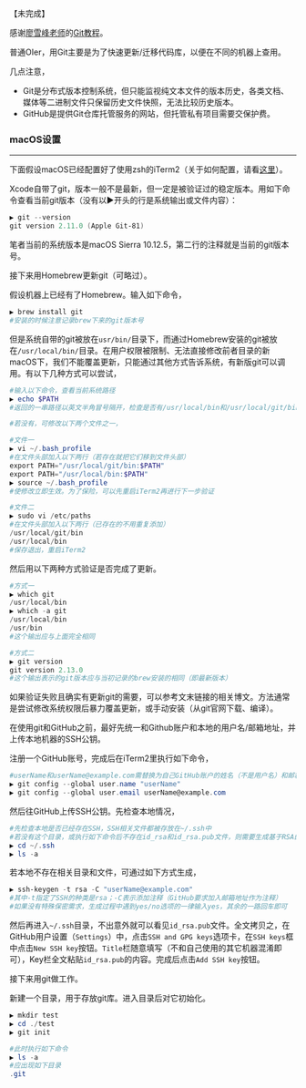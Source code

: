 【未完成】



感谢[廖雪峰老师](http://www.liaoxuefeng.com/)的[Git教程](http://www.liaoxuefeng.com/wiki/0013739516305929606dd18361248578c67b8067c8c017b000)。

普通OIer，用Git主要是为了快速更新/迁移代码库，以便在不同的机器上查用。

几点注意，

- Git是分布式版本控制系统，但只能监视纯文本文件的版本历史，各类文档、媒体等二进制文件只保留历史文件快照，无法比较历史版本。
- GitHub是提供Git仓库托管服务的网站，但托管私有项目需要交保护费。



### macOS设置

---

下面假设macOS已经配置好了使用zsh的iTerm2（关于如何配置，请看[这里](https://github.com/Hakuwannng/iTerm2-zsh-configuration-steps/blob/master/iterm2-zsh.md)）。

Xcode自带了git，版本一般不是最新，但一定是被验证过的稳定版本。用如下命令查看当前git版本（没有以▶开头的行是系统输出或文件内容）：

```powershell
▶ git --version
git version 2.11.0 (Apple Git-81)
```

笔者当前的系统版本是macOS Sierra 10.12.5，第二行的注释就是当前的git版本号。

接下来用Homebrew更新git（可略过）。

假设机器上已经有了Homebrew。输入如下命令，

```powershell
▶ brew install git
#安装的时候注意记录brew下来的git版本号
```

但是系统自带的git被放在`usr/bin/`目录下，而通过Homebrew安装的git被放在`/usr/local/bin/`目录。在用户权限被限制、无法直接修改前者目录的新macOS下，我们不能覆盖更新，只能通过其他方式告诉系统，有新版git可以调用。有以下几种方式可以尝试，

```powershell
#输入以下命令，查看当前系统路径
▶ echo $PATH
#返回的一串路径以英文半角冒号隔开，检查是否有/usr/local/bin和/usr/local/git/bin

#若没有，可修改以下两个文件之一，

#文件一
▶ vi ~/.bash_profile
#在文件头部加入以下两行（若存在就把它们移到文件头部）
export PATH="/usr/local/git/bin:$PATH"
export PATH="/usr/local/bin:$PATH"
▶ source ~/.bash_profile
#使修改立即生效。为了保险，可以先重启iTerm2再进行下一步验证

#文件二
▶ sudo vi /etc/paths
#在文件头部加入以下两行（已存在的不用重复添加）
/usr/local/git/bin
/usr/local/bin
#保存退出，重启iTerm2
```

然后用以下两种方式验证是否完成了更新。

```powershell
#方式一
▶ which git
/usr/local/bin
▶ which -a git
/usr/local/bin
/usr/bin
#这个输出应与上面完全相同

#方式二
▶ git version
git version 2.13.0
#这个输出表示的git版本应与当初记录的brew安装的相同（即最新版本）
```

如果验证失败且确实有更新git的需要，可以参考文末链接的相关博文。方法通常是尝试修改系统权限后暴力覆盖更新，或手动安装（从git官网下载、编译）。

在使用git和GitHub之前，最好先统一和Github账户和本地的用户名/邮箱地址，并上传本地机器的SSH公钥。

注册一个GitHub账号，完成后在iTerm2里执行如下命令，

```powershell
#userName和userName@example.com需替换为自己GitHub账户的姓名（不是用户名）和邮箱
▶ git config --global user.name "userName"
▶ git config --global user.email userName@example.com
```

然后往GitHub上传SSH公钥。先检查本地情况，

```powershell
#先检查本地是否已经存在SSH，SSH相关文件都被存放在~/.ssh中
#若没有这个目录，或执行如下命令后不存在id_rsa和id_rsa.pub文件，则需要生成基于RSA的本地SSH
▶ cd ~/.ssh
▶ ls -a
```
若本地不存在相关目录和文件，可通过如下方式生成，
```powershell
▶ ssh-keygen -t rsa -C "userName@example.com"
#其中-t指定了SSH的种类是rsa；-C表示添加注释（GitHub要求加入邮箱地址作为注释）
#如果没有特殊保密需求，生成过程中遇到yes/no选项的一律输入yes，其余的一路回车即可
```

然后再进入`~/.ssh`目录，不出意外就可以看见`id_rsa.pub`文件。全文拷贝之，在GitHub用户设置（`Settings`）中，点击`SSH and GPG keys`选项卡，在`SSH keys`框中点击`New SSH key`按钮。`Title`栏随意填写（不和自己使用的其它机器混淆即可），Key栏全文粘贴`id_rsa.pub`的内容。完成后点击`Add SSH key`按钮。

接下来用git做工作。

新建一个目录，用于存放git库。进入目录后对它初始化。

```powershell
▶ mkdir test
▶ cd ./test
▶ git init

#此时执行如下命令
▶ ls -a
#应出现如下目录
.git
```

